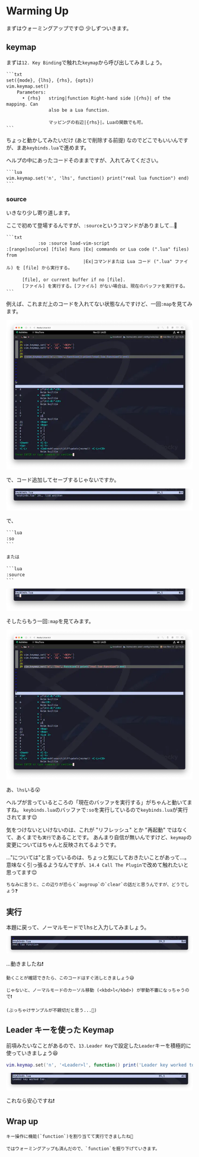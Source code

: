 # Warming Up

まずはウォーミングアップです😉 少しずついきます。

## keymap

まずは`12. Key Binding`で触れた`keymap`から呼び出してみましょう。

~~~admonish info title=":h keymap.set"
```txt
set({mode}, {lhs}, {rhs}, {opts})                           vim.keymap.set()
    Parameters:
      • {rhs}   string|function Right-hand side |{rhs}| of the mapping. Can
                also be a Lua function.

                マッピングの右辺|{rhs}|。Luaの関数でも可。
```
~~~

ちょっと動かしてみたいだけ (あとで削除する前提) なのでどこでもいいんですが、まあ`keybinds.lua`で進めます。

ヘルプの中にあったコードそのままですが、入れてみてください。

~~~admonish example
```lua
vim.keymap.set('n', 'lhs', function() print("real lua function") end)
```
~~~

### source

いきなり少し寄り道します。

ここで初めて登場するんですが、`:source`というコマンドがありまして...🤔

~~~admonish info title=":h source"
```txt
            :so :source load-vim-script
:[range]so[urce] [file]	Runs |Ex| commands or Lua code (".lua" files) from
                             |Ex|コマンドまたは Lua コード (".lua" ファイル) を [file] から実行する。

      [file], or current buffer if no [file].
      [ファイル] を実行する。[ファイル] がない場合は、現在のバッファを実行する。
```
~~~

例えば、これまだ上のコードを入れてない状態なんですけど、一回`:map`を見てみます。

![source1](img/source1.webp)

で、コード追加してセーブするじゃないですか。

![source2](img/source2.webp)

で、

~~~admonish quote title="Command"
```lua
:so
```

または

```lua
:source
```
~~~

![source3](img/source3.webp)

そしたらもう一回`:map`を見てみます。

![source4](img/source4.webp)

あ、`lhs`いる😮

ヘルプが言っているところの「現在のバッファを実行する」がちゃんと動いてますね。
`keybinds.lua`のバッファで`:so`を実行しているので`keybinds.lua`が実行されてます😉

気をつけないといけないのは、これが "リフレッシュ" とか "再起動" ではなくて、あくまでも`実行`であることです。
あんまり自信が無いんですけど、`keymap`の変更についてはちゃんと反映されてるようです。

..."については"と言っているのは、ちょっと気にしておきたいことがあって...。
意味なく引っ張るようなんですが、`14.4 Call The Plugin`で改めて触れたいと思ってます😌

```admonish tip
ちなみに言うと、この辺りが恐らく`augroup`の`clear`の話だと思うんですが、どうでしょう❓
```

## 実行

本題に戻って、ノーマルモードで<kbd>l</kbd><kbd>h</kbd><kbd>s</kbd>と入力してみましょう。

![call-function1](img/call-function1.webp)

...動きましたね❗

```admonish warning
動くことが確認できたら、このコードはすぐ消しときましょう😅

じゃないと、ノーマルモードのカーソル移動 (<kbd>l</kbd>) が挙動不審になっちゃうので❗

(ぶっちゃけサンプルが不親切だと思う...🤫)
```

## Leader キーを使った Keymap

前項みたいなことがあるので、`13.Leader Key`で設定した`Leader`キーを積極的に使っていきましょう😆

```lua
vim.keymap.set('n', '<Leader>l', function() print('Leader key worked too.') end)
```

![call-function2](img/call-function2.webp)

これなら安心ですね❗

## Wrap up

```admonish success
キー操作に機能(`function`)を割り当てて実行できましたね🤗

ではウォーミングアップも済んだので、`function`を掘り下げていきます。
```
